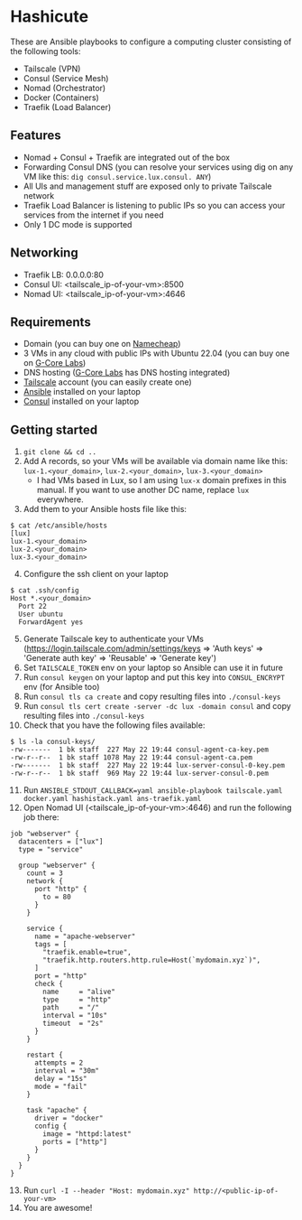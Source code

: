 # Hashicute

These are Ansible playbooks to configure a computing cluster consisting of the following tools:

* Tailscale (VPN)
* Consul (Service Mesh)
* Nomad (Orchestrator)
* Docker (Containers)
* Traefik (Load Balancer)

## Features

* Nomad + Consul + Traefik are integrated out of the box
* Forwarding Consul DNS (you can resolve your services using dig on any VM like this: `dig consul.service.lux.consul. ANY`)
* All UIs and management stuff are exposed only to private Tailscale network
* Traefik Load Balancer is listening to public IPs so you can access your services from the internet if you need
* Only 1 DC mode is supported

## Networking

* Traefik LB: 0.0.0.0:80
* Consul UI: <tailscale_ip-of-your-vm>:8500
* Nomad UI: <tailscale_ip-of-your-vm>:4646

## Requirements

* Domain (you can buy one on [Namecheap](https://namecheap.com))
* 3 VMs in any cloud with public IPs with Ubuntu 22.04 (you can buy one on [G-Core Labs](https://gcorelabs.com))
* DNS hosting ([G-Core Labs](https://gcorelabs.com) has DNS hosting integrated)
* [Tailscale](https://tailscale.com) account (you can easily create one)
* [Ansible](https://docs.ansible.com/ansible/latest/installation_guide/intro_installation.html#installing-ansible-on-specific-operating-systems) installed on your laptop
* [Consul](https://www.consul.io/downloads) installed on your laptop

## Getting started

1. `git clone && cd ..`
2. Add A records, so your VMs will be available via domain name like this: `lux-1.<your_domain>`, `lux-2.<your_domain>`, `lux-3.<your_domain>`
   * I had VMs based in Lux, so I am using `lux-x` domain prefixes in this manual. If you want to use another DC name, replace `lux` everywhere.
3. Add them to your Ansible hosts file like this:

```
$ cat /etc/ansible/hosts
[lux]
lux-1.<your_domain>
lux-2.<your_domain>
lux-3.<your_domain>
```

4. Configure the ssh client on your laptop

```
$ cat .ssh/config
Host *.<your_domain>
  Port 22
  User ubuntu
  ForwardAgent yes
```

5. Generate Tailscale key to authenticate your VMs (https://login.tailscale.com/admin/settings/keys => 'Auth keys' => 'Generate auth key' => 'Reusable' => 'Generate key')
6. Set `TAILSCALE_TOKEN` env on your laptop so Ansible can use it in future
7. Run `consul keygen` on your laptop and put this key into `CONSUL_ENCRYPT` env (for Ansible too)
8. Run `consul tls ca create` and copy resulting files into `./consul-keys`
9.  Run `consul tls cert create -server -dc lux -domain consul` and copy resulting files into `./consul-keys`
10. Check that you have the following files available:

```
$ ls -la consul-keys/
-rw-------  1 bk staff  227 May 22 19:44 consul-agent-ca-key.pem
-rw-r--r--  1 bk staff 1078 May 22 19:44 consul-agent-ca.pem
-rw-------  1 bk staff  227 May 22 19:44 lux-server-consul-0-key.pem
-rw-r--r--  1 bk staff  969 May 22 19:44 lux-server-consul-0.pem
```

11. Run `ANSIBLE_STDOUT_CALLBACK=yaml ansible-playbook tailscale.yaml docker.yaml hashistack.yaml ans-traefik.yaml`
12. Open Nomad UI (<tailscale_ip-of-your-vm>:4646) and run the following job there:

```hcl
job "webserver" {
  datacenters = ["lux"]
  type = "service"

  group "webserver" {
    count = 3
    network {
      port "http" {
        to = 80
      }
    }

    service {
      name = "apache-webserver"
      tags = [
        "traefik.enable=true",
        "traefik.http.routers.http.rule=Host(`mydomain.xyz`)",
      ]
      port = "http"
      check {
        name     = "alive"
        type     = "http"
        path     = "/"
        interval = "10s"
        timeout  = "2s"
      }
    }

    restart {
      attempts = 2
      interval = "30m"
      delay = "15s"
      mode = "fail"
    }

    task "apache" {
      driver = "docker"
      config {
        image = "httpd:latest"
        ports = ["http"]
      }
    }
  }
}
```

13. Run `curl -I --header "Host: mydomain.xyz" http://<public-ip-of-your-vm>`
14. You are awesome!
